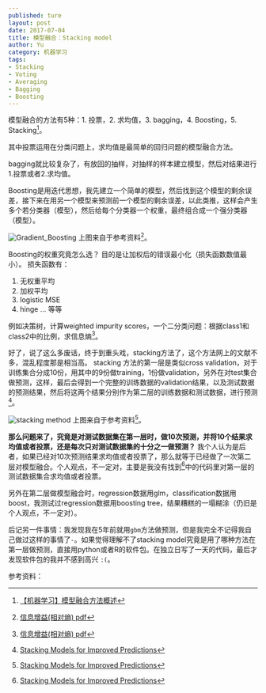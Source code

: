 ```yaml
---
published: ture
layout: post
date: 2017-07-04
title: 模型融合：Stacking model
author: Yu
category: 机器学习
tags:
- Stacking
- Voting
- Averaging
- Bagging
- Boosting
---
```

<!--xzcat TTP-001_S1_L003.raw.annovar.hg19_multianno.vcf.xz | vcftools  --vcf - --min-meanDP 10  --recode --stdout --recode-INFO-all > test.vcf -->
<!--
vcftools --gzvcf TTP-001_S1_L003.raw.vcf.gz --bed ../../in/SeqCapEZ_Exome_v3.0_Design_Annotation_files/SeqCap_EZ_Exome_v3_hg19_primary_targets.bed --out output_prefix --recode --keep-INFO-all
-->

模型融合的方法有5种：1. 投票，2. 求均值，3. bagging，4. Boosting，5. Stacking[^1]。

其中投票运用在分类问题上，求均值是最简单的回归问题的模型融合方法。

bagging就比较复杂了，有放回的抽样，对抽样的样本建立模型，然后对结果进行1.投票或者2.求均值。

Boosting是用迭代思想，我先建立一个简单的模型，然后找到这个模型的剩余误差，接下来在用另一个模型来预测前一个模型的剩余误差，以此类推，这样会产生多个若分类器（模型），然后给每个分类器一个权重，最终组合成一个强分类器（模型）。

![Gradient_Boosting](http://i.imgur.com/puZ8S3h.png)
上图来自于参考资料[^2]。

Boosting的权重究竟怎么选？
目的是让加权后的错误最小化（损失函数数值最小）。
损失函数有：
1. 无权重平均
2. 加权平均
3. logistic MSE
4. hinge
... 等等

例如决策树，计算weighted impurity scores，一个二分类问题：根据class1和class2中的比例，求信息熵[^2]。


好了，说了这么多废话，终于到重头戏，stacking方法了，这个方法网上的文献不多，混乱程度那是相当高。
stacking 方法的第一层是类似cross validation，对于训练集合分成10份，用其中的9份做training，1份做validation，另外在对test集合做预测，这样，最后会得到一个完整的训练数据的validation结果，以及测试数据的预测结果，然后将这两个结果分别作为第二层的训练数据和测试数据，进行预测[^3]。

![stacking method](http://i.imgur.com/akHjfc3.png "Stacking Models for Improved Predictions")
上图来自于参考资料[^3]。

**那么问题来了，究竟是对测试数据集在第一层时，做10次预测，并将10个结果求均值或者投票，还是每次只对测试数据集的十分之一做预测？**
我个人认为是后者，如果已经对10次预测结果求均值或者投票了，那么就等于已经做了一次第二层对模型融合。个人观点，不一定对，主要是我没有找到[^3]中的代码里对第一层的测试数据集合求均值或者投票。

另外在第二层做模型融合时，regression数据用glm，classification数据用boost，我测试过regression数据用boosting tree，结果糟糕的一塌糊涂（仍旧是个人观点，不一定对）。


后记另一件事情：我发现我在5年前就用`gbm`方法做预测，但是我完全不记得我自己做过这样的事情了<code>_-_</code>。如果觉得理解不了stacking model究竟是用了哪种方法在第一层做预测，直接用python或者R的软件包。在独立日写了一天的代码，最后才发现软件包的我并不感到高兴 <code>:(</code>。



参考资料：

[^1]: [【机器学习】模型融合方法概述](https://zhuanlan.zhihu.com/p/25836678)
[^2]: [信息增益(相对熵) pdf](https://courses.cs.washington.edu/courses/cse455/10au/notes/InfoGain.pdf)
[^3]: [Stacking Models for Improved Predictions](http://www.kdnuggets.com/2017/02/stacking-models-imropved-predictions.html)

